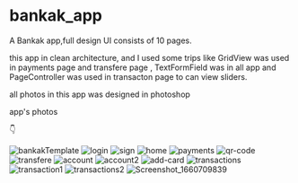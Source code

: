 
# bankak_app

A Bankak app,full design UI consists of 10 pages.

this app in clean architecture, and I used some trips like GridView was used in payments page and transfere page , TextFormField was in all app and PageController was used in transacton page to can view sliders. 

all photos in this app was designed in photoshop

app's photos
 
👇

![bankakTemplate](https://user-images.githubusercontent.com/93387228/185057994-0a733af9-06a5-49a2-8abf-aa890dc7b716.png)
![login](https://user-images.githubusercontent.com/93387228/185058120-8939bbd0-ac37-4c18-87d1-b8cea4566282.png)
![sign](https://user-images.githubusercontent.com/93387228/185058130-ec50f412-b7bb-4356-9a97-e323ae85c90a.png)
![home](https://user-images.githubusercontent.com/93387228/185058114-71804dd6-a6d9-47d0-8966-40325665e09f.png)
![payments](https://user-images.githubusercontent.com/93387228/185058475-8ba6f6fc-cd07-40bd-8371-801e87f55770.png)
![qr-code](https://user-images.githubusercontent.com/93387228/185058482-aefacd0b-e600-4342-9001-b5e89de68c32.png)
![transfere](https://user-images.githubusercontent.com/93387228/185058490-a6aea1c8-8a22-498a-ab9e-788238eae3b5.png)
![account](https://user-images.githubusercontent.com/93387228/185058616-c5af3b46-3eef-4cf9-8624-a5070e47d179.png)
![account2](https://user-images.githubusercontent.com/93387228/185058618-e0b6b39f-71c2-4d0e-be39-622503ba3f3c.png)
![add-card](https://user-images.githubusercontent.com/93387228/185058626-0e8d958d-c846-44e6-a1c2-3bbd8e56a073.png)
![transactions](https://user-images.githubusercontent.com/93387228/185058726-0a002c7b-aee9-40a8-ab34-f8d21daac766.png)
![transaction1](https://user-images.githubusercontent.com/93387228/185058710-56674f71-24de-4a99-9ad7-85e7e76e7478.png)
![transactions2](https://user-images.githubusercontent.com/93387228/185058730-5f973dac-f1ce-47c9-ac0e-1d48c8c3c47d.png)
![Screenshot_1660709839](https://user-images.githubusercontent.com/93387228/185059542-1f27c83a-c17c-4c87-9b74-87bc32edc4bc.png)

